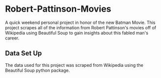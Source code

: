 # Robert-Pattinson-Movies
A quick weekend personal project in honor of the new Batman Movie. This project scrapes all of the information from Robert Pattinson's movies off of Wikipedia using Beautiful Soup to gain insights about this fabled man's career. 

## Data Set Up
The data used for this project was scraped from Wikipedia using the Beautiful Soup python package. 
